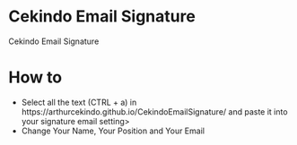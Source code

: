 # Cekindo Email Signature
Cekindo Email Signature

# How to
<ul>
  <li>Select all the text (CTRL + a) in https://arthurcekindo.github.io/CekindoEmailSignature/ and paste it into your signature email setting></li>
  <li>Change Your Name, Your Position and Your Email</li>
 </ul>
